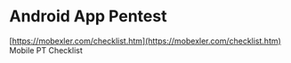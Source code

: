 # **Android App Pentest**

[https://mobexler.com/checklist.htm](https://mobexler.com/checklist.htm)
Mobile PT Checklist


